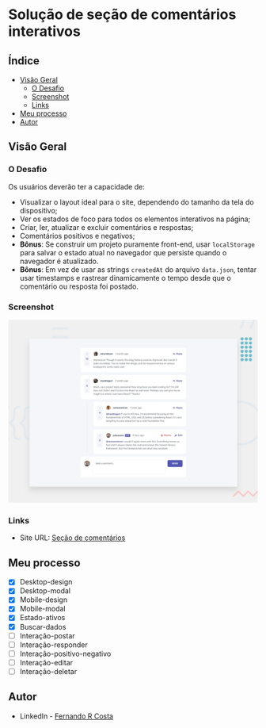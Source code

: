 # Solução de seção de comentários interativos

## Índice

- [Visão Geral](#visão-geral)
  - [O Desafio](#o-desafio)
  - [Screenshot](#screenshot)
  - [Links](#links)
- [Meu processo](#meu-processo)
- [Autor](#autor)

## Visão Geral

### O Desafio

Os usuários deverão ter a capacidade de:

- Visualizar o layout ideal para o site, dependendo do tamanho da tela do dispositivo;
- Ver os estados de foco para todos os elementos interativos na página;
- Criar, ler, atualizar e excluir comentários e respostas;
- Comentários positivos e negativos;
- **Bônus**: Se construir um projeto puramente front-end, usar `localStorage` para salvar o estado atual no navegador que persiste quando o navegador é atualizado.
- **Bônus**: Em vez de usar as strings `createdAt` do arquivo `data.json`, tentar usar timestamps e rastrear dinamicamente o tempo desde que o comentário ou resposta foi postado.

### Screenshot

![](./design/desktop-preview.jpg)

### Links

- Site URL: [Seção de comentários](https://interactive-comments-section-three-black.vercel.app/)

## Meu processo

- [x] Desktop-design
- [x] Desktop-modal
- [x] Mobile-design
- [x] Mobile-modal
- [x] Estado-ativos
- [x] Buscar-dados
- [ ] Interação-postar
- [ ] Interação-responder
- [ ] Interação-positivo-negativo
- [ ] Interação-editar
- [ ] Interação-deletar

## Autor

- LinkedIn - [Fernando R Costa](https://www.linkedin.com/in/fernando-r-costa/)